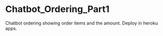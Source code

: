 # Chatbot_Ordering_Part1
Chatbot ordering showing order items and the amount. Deploy in heroku apps.
